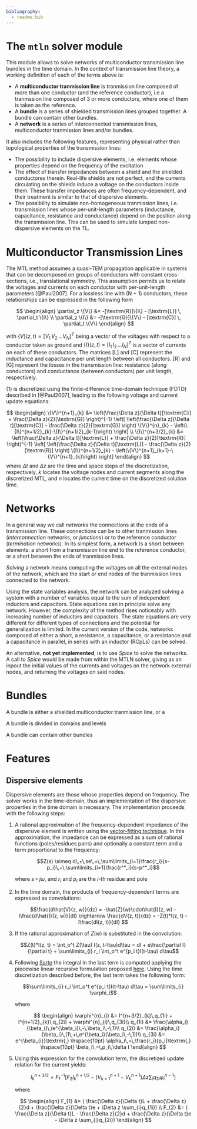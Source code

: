 ```yaml
---
bibliography:
  - readme.bib
---
```

# The `mtln` solver module

This module allows to solve networks of multiconductor transmission line bundles in the time domain. 
In the context of transmission line theory, a working definition of each of the terms above is:

* A **multiconductor tranmission line** is tranmission line composed of more than one conductor (and the reference conductor), i.e a tranmssion line composed of 3 or more conductors, where one of them is taken as the reference.
* A **bundle** is a series of shielded transmission lines grouped together. A bundle can contain other bundles. 
* A **network** is a series of interconnected transmission lines, multiconductor tranmission lines and/or bundles.

It also includes the following features, representing physical rather than topological properties of the transmission lines:

* The possibility to include dispersive elements, i.e. elements whose properties depend on the frequency of the excitation
* The effect of transfer impedances between a shield and the shielded conductores therein. Real-life shields are not perfect, and the currents circulating on the shields induce a voltage on the conductors inside them. These transfer impedances are often frequency-dependent, and their treatment is similar to that of dispersive elements. 
* The possibility to simulate non-homogeneous tranmission lines, i.e. transmission lines whose per-unit-length parameters (inductance, capacitance, resistance and conductance) depend on the position along the transmission line. This can be used to simulate lumped non-dispersive elements on the TL.
<!---
* non-uniform TL: spatial step can vary along the line
--->

# Multiconductor Transmission Lines #

The MTL method assumes a quasi-TEM propagation applicable in systems that can be decomposed on groups of conductors with constant cross-sections, i.e., translational symmetry. This assumption permits us to relate the voltages and currents on each conductor with per-unit-length parameters [@Paul2007]. For a
lossless line with (N + 1) conductors, these relationships can be expressed in the following form 

$$
\begin{align}
	\partial_z \{V\} &= -[\textrm{R}]\{I\}  - [\textrm{L}] \, \partial_t \{I\} \\
    \partial_z \{I\} &= -[\textrm{G}]\{V\}  - [\textrm{C}] \, \partial_t \{V\} 
\end{align} 
$$

with $\{V\}(z,t) = \left[ V_1 \, V_2 \, ... V_N \right]^T$ being a vector of the voltages with respect to a conductor taken as ground and $\{I\} (z,t) = \left[ I_1 \, I_2 \, ... I_N \right]^T$ is a vector of currents on each of these conductors. 
The matrices $[\textrm{L}]$ and $[\textrm{C}]$ represent the inductance and capacitance per unit length between all conductors.
$\textrm{[R]}$ and $\textrm{[G]}$ represent the losses in the transmission line: resistance (along conductors) and conductance (between conductors) per unit length, respectively.

(1) is discretized using the finite-difference time-domain technique (FDTD) described in [@Paul2007], leading to the following voltage and current update equations:

$$
	\begin{align}
		\{V\}^{n+1}_{k} &= \left(\frac{\Delta z}{\Delta t}[\textrm{C}] + \frac{\Delta z}{2}[\textrm{G}] \right)^{-1} \left[ \left(\frac{\Delta z}{\Delta t}[\textrm{C}] - \frac{\Delta z}{2}[\textrm{G}] \right) \{V\}^{n}_{k} -  \left(\{I\}^{n+1/2}_{k}-\{I\}^{n+1/2}_{k-1}\right) \right] \\
		\{I\}^{n+3/2}_{k} &= \left(\frac{\Delta z}{\Delta t}[\textrm{L}] + \frac{\Delta z}{2}[\textrm{R}] \right)^{-1} \left[ \left(\frac{\Delta z}{\Delta t}[\textrm{L}] - \frac{\Delta z}{2}[\textrm{R}] \right) \{I\}^{n+1/2}_{k}  -  \left(\{V\}^{n+1}_{k+1}-\{V\}^{n+1}_{k}\right) \right]
	\end{align} 
$$
where $\Delta t$ and $\Delta z$ are the time and space steps of the discretization, respectively, $k$ locates the voltage nodes and current segments along the discretized MTL, and $n$ locates the current time on the discretized solution time. 

# Networks #

In a general way we call *networks* the connections at the ends of a transmission line. These connections can be to other tranmission lines (_interconnection_ networks, or _junctions_) or to the reference conductor (_termination_ networks). In its simplest form, a network is a short between elements: a short from a transmission line end to the reference conductor, or a short between the ends of tranmission lines. 

_Solving_ a network means computing the voltages on all the external nodes of the network, which are the start or end nodes of the tranmission lines connected to the network.

Using the state variables analysis, the network can be analyzed solving a system with a number of variables equal to the sum of independent inductors and capacitors.
State equations can in principle solve any network. However, the complexity of the method rises noticeably with increasing number of inductors and capactors. The state equations are very different for different types of connections and the potential for generalization is limited. In the current version of the code, networks composed of either a short, a resistance, a capacitance, or a resistance and a capacitance in parallel, in series with an inductor (RCpLs) can be solved.

An alternative, **not yet implemented**, is to use _Spice_ to solve the networks. A call to _Spice_ would be made from within the MTLN solver, giving as an inpout the initial values of the currents and voltages on the network external nodes, and returning the voltages on said nodes.

# Bundles #

A bundle is either a shielded multiconductor tranmission line, or a 

A bundle is divided in domains and levels

A bundle can contain other bundles

# Features #

## Dispersive elements ##

Dispersive elements are those whose properties depend on frequency. The solver works in the time-domain, thus an implementation of the dispersive properties in the time domain is necessary. The implementation proceeds with the following steps:

1. A rational approximation of the frequency-dependent impedance of the dispersive element is written using the [vector-fitting technique](https://www.sintef.no/en/software/vector-fitting/). In this approximation, the impedance can be expressed as a sum of rational functions (poles/residues pairs) and optionally a constant term and a term proportional to the frequency:

    $$Z(s) \simeq d\,+\,se\,+\,\sum\limits_{i=1}\frac{r_i}{s-p_i}\,+\,\sum\limits_{i=1}\frac{r^*_i}{s-p^*_i}$$

    where $s\,=\,j\omega$, and $r_i$ and $p_i$ are the _i_-th residue and pole


2. In the time domain, the products of frequency-dependent terms are expressed as convolutions:

   $$\frac{d\hat{V}(z, w)}{dz} = -\hat{Z}(w)\cdot\hat{I}(z, w) - l\frac{d\hat{I}(z, w)}{dI} \rightarrow 
    \frac{dV(z, t)}{dz} = -Z(t)*I(z, t) - l\frac{dI(z, t)}{dI} $$

3. If the rational approximation of $Z(w)$ is substituted in the convolution:

    $$Z(t)*I(z, t) = \int_o^t Z(\tau) I(z, t-\tau)d\tau = dI + e\frac{\partial I}{\partial t} + \sum\limits_{i} r_i \int_o^t e^{p_i t}I(t-\tau) d\tau$$

4. Following [Sarto](https://ieeexplore.ieee.org/document/809798) the integral in the last term is computed applying the piecewise linear recursive formulation proposed [here](https://ieeexplore.ieee.org/document/391136). Using the time discretization described before, the last term takes the following form:

    $$\sum\limits_{i} r_i \int_o^t e^{p_i t}I(t-\tau) d\tau = \sum\limits_{i} \varphi_i$$

    where

    $$
    \begin{align}
        \varphi^{n}_{i} &= I^{n+3/2}_{k}\,q_{1i} + I^{n+1/2}_{k}\,q_{2i} + \varphi^{n}_{i}\,q_{3i}\\
        q_{1i} &= \frac{\alpha_i}{\beta_i}\,(e^{\beta_i}\,-\,\beta_i\,-\,1)\\
        q_{2i} &= \frac{\alpha_i}{\beta_i}\,(1\,+\,e^{\beta_i}(\beta_i\,-\,1))\\
    	q_{3i} &= e^{\beta_{i}}\textrm{,} \hspace{10pt} \alpha_i\,=\,\frac{r_i}{p_i}\textrm{,} \hspace{10pt} \beta_i\,=\,p_i\,\delta t
    \end{align}
    $$

5. Using this expression for the convolution term, the discretized update relation for the current yields:

	$$I^{n+3/2}_{k} = F_{1}^{-1}[F_{2}I^{n+1/2}_{k} - (V^{n+1}_{k+1}-V^{n+1}_{k}) \Delta z \sum_{i}q_{3i}\varphi^{n-1}_{i}]$$

    where
    
    $$
    \begin{align}
        F_{1} &= ( \frac{\Delta z}{\Delta t}L + \frac{\Delta z}{2}d + \frac{\Delta z}{\Delta t}e + \Delta z \sum_{i}q_{1i}) \\
        F_{2} &= ( \frac{\Delta z}{\Delta t}L - \frac{\Delta z}{2}d + \frac{\Delta z}{\Delta t}e - \Delta z \sum_{i}q_{2i})
    \end{align}
    $$






